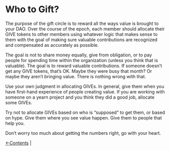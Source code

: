 # Who to Gift?

The purpose of the gift circle is to reward all the ways  value is brought to your DAO. Over the course of the epoch, each member should allocate their GIVE tokens to other members using whatever logic that makes sense to them with the goal of making sure valuable contributions are recognized and compensated as accurately as possible. 

The goal is not to share money equally, give from obligation, or to pay people for spending time within the organization (unless you think that is valuable). The goal is to reward valuable contributions. If someone doesn’t get any GIVE tokens, that’s OK. Maybe they were busy that month? Or maybe they aren’t bringing value. There is nothing wrong with that.

Use your own judgment in allocating GIVEs. In general, give them when you have first-hand experience of people creating value. If you are working with someone on a yearn project and you think they did a good job, allocate some GIVEs. 

Try not to allocate GIVEs based on who is “supposed” to get them, or based on hype. Give them where you see value  happen. Give them to people that help you.

Don’t worry too much about getting the numbers right, go with your heart.

[<-Contents](welcome.md) | 

